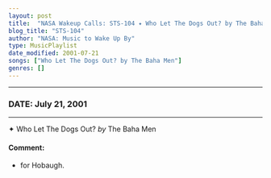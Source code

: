 ```yaml
---
layout: post
title:  "NASA Wakeup Calls: STS-104 ✦ Who Let The Dogs Out? by The Baha Men ✦ July 21, 2001"
blog_title: "STS-104"
author: "NASA: Music to Wake Up By"
type: MusicPlaylist
date_modified: 2001-07-21
songs: ["Who Let The Dogs Out? by The Baha Men"]
genres: []
---
```


----
### DATE: July 21, 2001
----
✦ Who Let The Dogs Out? *by* The Baha Men  

#### Comment:
* for Hobaugh.



<br/>
<center>
	<a target="_blank"
	   href="https://twitter.com/intent/tweet?hashtags=Space,NASA,Playlist,NASAWakeupCalls,SpaceProgram&text=🚀 {{ page.author}}, '{{ page.songs.first }}' {{ page.title }}, {{ site.url }}{{ page.url }}&via=nasawakeupcalls"><i class="fab fa-twitter" title="Tweet this page" alt="Tweet this page" style="font-size: 1.3em;"></i></a>
	&nbsp; 	<i class="fas fa-user-astronaut" style="font-size: 1.5em;"></i> &nbsp;
    <a id="custom_amazon_link"
       type="amzn" search="#"
       category="popular music">
    <i class="fab fa-amazon" style="font-size: 1.3em;"></i></a>
</center>

<!-- Randomly resolve an individual entry from a song array -->
<script src="/assets/javascript/seedrandom.min.js"></script>
<script>
  var wake_me_up = ["Who Let The Dogs Out? by The Baha Men"];
  var prng = new Math.seedrandom();
  function randomSong() {
    song = wake_me_up[Math.floor(Math.random() * wake_me_up.length)];
    var amazon_link = document.getElementById("custom_amazon_link");
    amazon_link.setAttribute("search", song);
  }
  window.onload = randomSong();
</script>
